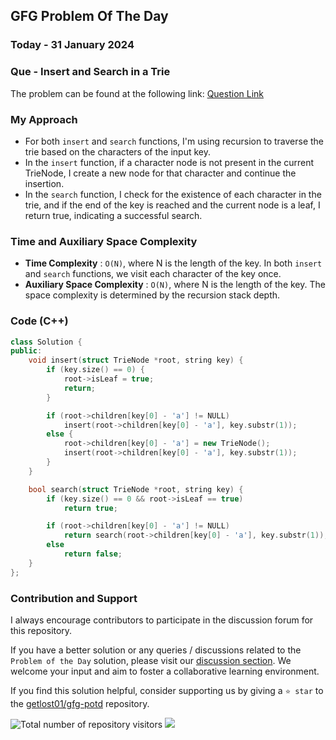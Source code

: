 ## GFG Problem Of The Day

### Today - 31 January 2024
### Que - Insert and Search in a Trie
The problem can be found at the following link: [Question Link](https://www.geeksforgeeks.org/problems/lcs-of-three-strings0028/1)

### My Approach
- For both `insert` and `search` functions, I'm using recursion to traverse the trie based on the characters of the input key.
- In the `insert` function, if a character node is not present in the current TrieNode, I create a new node for that character and continue the insertion.
- In the `search` function, I check for the existence of each character in the trie, and if the end of the key is reached and the current node is a leaf, I return true, indicating a successful search.

### Time and Auxiliary Space Complexity

- **Time Complexity** : `O(N)`, where N is the length of the key. In both `insert` and `search` functions, we visit each character of the key once.
- **Auxiliary Space Complexity** : `O(N)`, where N is the length of the key. The space complexity is determined by the recursion stack depth.

### Code (C++)
```cpp
class Solution {
public:
    void insert(struct TrieNode *root, string key) {
        if (key.size() == 0) {
            root->isLeaf = true;
            return;
        }

        if (root->children[key[0] - 'a'] != NULL)
            insert(root->children[key[0] - 'a'], key.substr(1));
        else {
            root->children[key[0] - 'a'] = new TrieNode();
            insert(root->children[key[0] - 'a'], key.substr(1));
        }
    }

    bool search(struct TrieNode *root, string key) {
        if (key.size() == 0 && root->isLeaf == true)
            return true;

        if (root->children[key[0] - 'a'] != NULL)
            return search(root->children[key[0] - 'a'], key.substr(1));
        else
            return false;
    }
};
```

### Contribution and Support

I always encourage contributors to participate in the discussion forum for this repository.

If you have a better solution or any queries / discussions related to the `Problem of the Day` solution, please visit our [discussion section](https://github.com/getlost01/gfg-potd/discussions). We welcome your input and aim to foster a collaborative learning environment.

If you find this solution helpful, consider supporting us by giving a `⭐ star` to the [getlost01/gfg-potd](https://github.com/getlost01/gfg-potd) repository.

![Total number of repository visitors](https://komarev.com/ghpvc/?username=gl01potdgfg&color=blue&&label=Visitors)
![](https://hit.yhype.me/github/profile?user_id=79409258)

